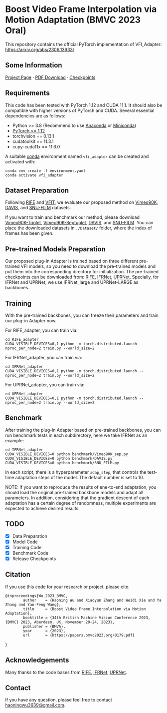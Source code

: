 # Boost Video Frame Interpolation via Motion Adaptation (BMVC 2023 Oral)

This repository contains the official PyTorch implementation of VFI_Adapter: https://arxiv.org/abs/2306.13933/

## Some Information
[Project Page](https://haoningwu3639.github.io/VFI_Adapter_Webpage/)  $\cdot$ [PDF Download](https://arxiv.org/abs/2306.13933/) $\cdot$ [Checkpoints](https://drive.google.com/file/d/1NSPgTwQZMniGmMG-jRWFR2YGzdCThiiU/view?usp=drive_link)

## Requirements
This code has been tested with PyTorch 1.12 and CUDA 11.1. It should also be compatible with higher versions of PyTorch and CUDA. Several essential dependencies are as follows:
- Python >= 3.8 (Recommend to use [Anaconda](https://www.anaconda.com/download/#linux) or [Miniconda](https://docs.conda.io/en/latest/miniconda.html))
- [PyTorch >= 1.12](https://pytorch.org/)
- torchvision == 0.13.1
- cudatoolkit == 11.3.1
- cupy-cuda11x == 11.6.0

A suitable [conda](https://conda.io/) environment named `vfi_adapter` can be created
and activated with:

```
conda env create -f environment.yaml
conda activate vfi_adapter
```

## Dataset Preparation

Following [RIFE](https://github.com/megvii-research/ECCV2022-RIFE) and [VFIT](https://github.com/zhshi0816/Video-Frame-Interpolation-Transformer), we evaluate our proposed method on [Vimeo90K](http://toflow.csail.mit.edu/), [DAVIS](https://davischallenge.org/), and [SNU-FILM](https://myungsub.github.io/CAIN/) datasets.

If you want to train and benchmark our method, please download [Vimeo90K-Triplet](http://data.csail.mit.edu/tofu/dataset/vimeo_triplet.zip), [Vimeo90K-Septuplet](http://data.csail.mit.edu/tofu/dataset/vimeo_septuplet.zip), [DAVIS](https://www.dropbox.com/s/9t6x7fi9ui0x6bt/davis-90.zip?dl=0), and [SNU-FILM](https://www.dropbox.com/s/32wpcpt5izkhoh8/snufilm-test.zip?dl=0). You can place the downloaded datasets in `./Dataset/` folder, where the index of frames has been given.

## Pre-trained Models Preparation

Our proposed plug-in Adapter is trained based on three different pre-trained VFI models, so you need to download the pre-trained models and put them into the corresponding directory for initialization. The pre-trained checkpoints can be downloaded from: [RIFE](https://drive.google.com/file/d/1h42aGYPNJn2q8j_GVkS_yDu__G_UZ2GX/view?usp=sharing), [IFRNet](https://www.dropbox.com/sh/hrewbpedd2cgdp3/AADbEivu0-CKDQcHtKdMNJPJa?dl=0), [UPRNet](https://github.com/srcn-ivl/UPR-Net/tree/master/checkpoints). Specially, for IFRNet and UPRNet, we use IFRNet_large and UPRNet-LARGE as backbones.

## Training

With the pre-trained backbones, you can freeze their parameters and train our plug-in Adapter now.

For RIFE_adapter, you can train via:
```
cd RIFE_adapter
CUDA_VISIBLE_DEVICES=0,1 python -m torch.distributed.launch --nproc_per_node=2 train.py --world_size=2
```
For IFRNet_adapter, you can train via:
```
cd IFRNet_adapter
CUDA_VISIBLE_DEVICES=0,1 python -m torch.distributed.launch --nproc_per_node=2 train.py --world_size=2
```
For UPRNet_adapter, you can train via:
```
cd UPRNet_adapter
CUDA_VISIBLE_DEVICES=0,1 python -m torch.distributed.launch --nproc_per_node=2 train.py --world_size=2
```

## Benchmark
After training the plug-in Adapter based on pre-trained backbones, you can run benchmark tests in each subdirectory, here we take IFRNet as an example:
```
cd IFRNet_adapter
CUDA_VISIBLE_DEVICES=0 python benchmark/Vimeo90K_sep.py
CUDA_VISIBLE_DEVICES=0 python benchmark/DAVIS.py
CUDA_VISIBLE_DEVICES=0 python benchmark/SNU_FILM.py
```
In each script, there is a hyperparameter `adap_step`, that controls the test-time adaptation steps of the model. The default number is set to 10.

NOTE: If you want to reproduce the results of ene-to-end adaptation, you should load the original pre-trained backbone models and adapt all parameters. In addition, considering that the gradient descent of each adaptation has a certain degree of randomness, multiple experiments are expected to achieve desired results.

## TODO
- [x] Data Preparation
- [x] Model Code
- [x] Training Code
- [x] Benchmark Code
- [x] Release Checkpoints

## Citation
If you use this code for your research or project, please cite:
 
	@inproceedings{Wu_2023_BMVC,
            author    = {Haoning Wu and Xiaoyun Zhang and Weidi Xie and Ya Zhang and Yan-Feng Wang},
            title     = {Boost Video Frame Interpolation via Motion Adaptation},
            booktitle = {34th British Machine Vision Conference 2023, {BMVC} 2023, Aberdeen, UK, November 20-24, 2023},
            publisher = {BMVA},
            year      = {2023},
            url       = {https://papers.bmvc2023.org/0179.pdf}
}

## Acknowledgements
Many thanks to the code bases from [RIFE](https://github.com/megvii-research/ECCV2022-RIFE), [IFRNet](https://github.com/ltkong218/IFRNet), [UPRNet](https://github.com/srcn-ivl/UPR-Net).

## Contact
If you have any question, please feel free to contact haoningwu3639@gmail.com.
